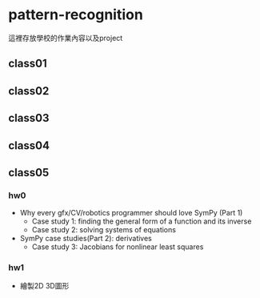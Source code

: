 # pattern-recognition
這裡存放學校的作業內容以及project  
## class01  
## class02  
## class03  
## class04  
## class05
### hw0
* Why every gfx/CV/robotics programmer should love SymPy (Part 1)  
  * Case study 1: finding the general form of a function and its inverse  
  * Case study 2: solving systems of equations  
* SymPy case studies(Part 2): derivatives  
  * Case study 3: Jacobians for nonlinear least squares  
### hw1
* 繪製2D 3D圖形

